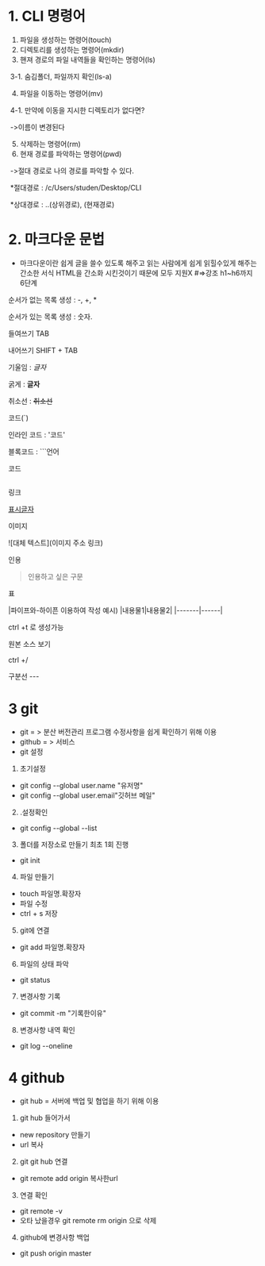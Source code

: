 
# 1. CLI 명령어

1. 파일을 생성하는 명령어(touch)
2. 디렉토리를 생성하는 명령어(mkdir)
3. 핸져 경로의 파일 내역들을 확인하는 명령어(ls)

​	3-1. 숨김폴더, 파일까지 확인(ls-a)

4. 파일을 이동하는 명령어(mv)

​	4-1. 만약에 이동을 지시한 디렉토리가 없다면?

​	->이름이 변경된다

5. 삭제하는 명령어(rm)
6. 현재 경로를 파악하는 명령어(pwd)

​	->절대 경로로 나의 경로를 파악할 수 있다.

​	*절대경로 : /c/Users/studen/Desktop/CLI

​	*상대경로 : ..(상위경로), (현재경로)

# 2. 마크다운 문법
- 마크다운이란 쉽게 글을 쓸수 있도록 해주고 읽는 사람에게 쉽게 읽힐수있게 해주는 간소한 서식 HTML을 간소화 시킨것이기 때문에 모두 지원X
#=>강조 h1~h6까지 6단계

순서가 없는 목록 생성  : -, +, *

순서가 있는 목록 생성 : 숫자.

들여쓰기 TAB

내어쓰기 SHIFT + TAB

기울임 : *글자* 

굵게 :  **글자**

취소선 : ~~취소선~~

코드(`)

인라인 코드 : '코드'

블록코드 : ```언어

코드

```

```

링크

[표시글자](링크)

이미지

![대체 텍스트](이미지 주소 링크)

인용

> 인용하고 싶은 구문

표

|파이프와-하이픈 이용하여 작성
예시)
|내용물1|내용물2|
|-------|------| 


ctrl +t 로 생성가능

원본 소스 보기

ctrl +/

구분선  ---

# 3 git
- git = > 분산 버전관리 프로그램  수정사항을 쉽게 확인하기 위해 이용
- github = > 서비스
- git 설정
1. 초기설정
- git config --global user.name "유저명"
- git config --global user.email"깃허브 메일"
2. .설정확인
- git config --global --list
3. 폴더를 저장소로 만들기 최초 1회 진행
- git init
4. 파일 만들기
- touch 파일명.확장자
- 파일 수정
- ctrl + s 저장
5. git에 연결
- git add 파일명.확장자
6. 파일의 상태 파악
- git status
7. 변경사항 기록
- git commit -m "기록한이유"
8. 변경사항 내역 확인
- git log --oneline

# 4 github
 - git hub = 서버에 백업 및 협업을 하기 위해 이용 
1. git hub 들어가서
 - new repository 만들기
 - url 복사
 2. git git hub 연결
 - git remote add origin 복사한url
 3. 연결 확인
- git remote -v
- 오타 났을경우 git remote rm origin 으로 삭제
4. github에 변경사항 백업
- git push origin master


